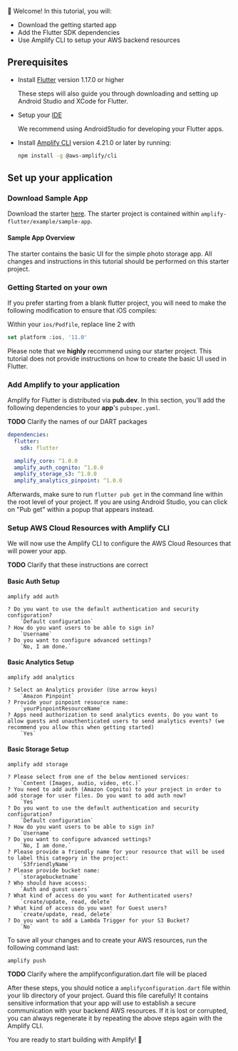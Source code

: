 
👋 Welcome! In this tutorial, you will:

- Download the getting started app
- Add the Flutter SDK dependencies
- Use Amplify CLI to setup your AWS backend resources 

## Prerequisites

- Install [Flutter](https://flutter.dev/docs/get-started/install) version 1.17.0 or higher
    
    These steps will also guide you through downloading and setting up Android Studio and XCode for Flutter.   

- Setup your [IDE](https://flutter.dev/docs/get-started/editor?tab=androidstudio)

    We recommend using AndroidStudio for developing your Flutter apps. 

- Install [Amplify CLI](~/cli/cli.md) version 4.21.0 or later by running:

    ```bash
    npm install -g @aws-amplify/cli
    ```



## Set up your application

### Download Sample App 

Download the starter [here](https://github.com/aws-amplify/amplify-flutter).  The starter project is contained within `amplify-flutter/example/sample-app`.

#### Sample App Overview 

The starter contains the basic UI for the simple photo storage app. All changes and instructions in this tutorial should be performed on this starter project.

### Getting Started on your own 

If you prefer starting from a blank flutter project, you will need to make the following modification to ensure that iOS compiles: 

Within your `ios/Podfile`, replace line 2 with 
```dart
set platform :ios, '11.0' 
```

Please note that we **highly** recommend using our starter project.  This tutorial does not provide instructions on how to create the basic UI used in Flutter. 


### Add Amplify to your application

Amplify for Flutter is distributed via **pub.dev**.
In this section, you'll add the following dependencies to your **app**'s `pubspec.yaml`.

**TODO** Clarify the names of our DART packages 

```yaml
dependencies:
  flutter:
    sdk: flutter

  amplify_core: ^1.0.0
  amplify_auth_cognito: ^1.0.0
  amplify_storage_s3: ^1.0.0
  amplify_analytics_pinpoint: ^1.0.0
```

Afterwards, make sure to run `flutter pub get` in the command line within the root level of your project.  If you are using Android Studio, you can click on "Pub get" within a popup that appears instead. 




### Setup AWS Cloud Resources with Amplify CLI 

We will now use the Amplify CLI to configure the AWS Cloud Resources that will power your app. 

**TODO** Clarify that these instructions are correct

#### Basic Auth Setup 
``` 
amplify add auth 
```

``` 
? Do you want to use the default authentication and security configuration?
    `Default configuration`
? How do you want users to be able to sign in?
    `Username`
? Do you want to configure advanced settings?
    `No, I am done.`
```

#### Basic Analytics Setup 
```
amplify add analytics
```

```
? Select an Analytics provider (Use arrow keys)
    `Amazon Pinpoint`
? Provide your pinpoint resource name: 
    `yourPinpointResourceName`
? Apps need authorization to send analytics events. Do you want to allow guests and unauthenticated users to send analytics events? (we recommend you allow this when getting started) 
    `Yes`
```

#### Basic Storage Setup
```
amplify add storage
```

``` 
? Please select from one of the below mentioned services:
    `Content (Images, audio, video, etc.)`
? You need to add auth (Amazon Cognito) to your project in order to add storage for user files. Do you want to add auth now?
    `Yes`
? Do you want to use the default authentication and security configuration?
    `Default configuration`
? How do you want users to be able to sign in?
    `Username`
? Do you want to configure advanced settings?
    `No, I am done.`
? Please provide a friendly name for your resource that will be used to label this category in the project:
    `S3friendlyName`
? Please provide bucket name:
    `storagebucketname`
? Who should have access:
    `Auth and guest users`
? What kind of access do you want for Authenticated users?
    `create/update, read, delete`
? What kind of access do you want for Guest users?
    `create/update, read, delete`
? Do you want to add a Lambda Trigger for your S3 Bucket?
    `No`
```

To save all your changes and to create your AWS resources, run the following command last:

``` 
amplify push 
```

**TODO** Clarify where the amplifyconfiguration.dart file will be placed 

After these steps, you should notice a `amplifyconfiguration.dart` file within your lib directory of your project.  Guard this file carefully!  It contains sensitive information that your app will use to establish a secure communication with your backend AWS resources.  If it is lost or corrupted, you can always regenerate it by repeating the above steps again with the Amplify CLI. 

You are ready to start building with Amplify! 🎉
